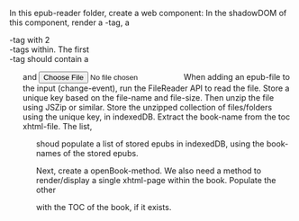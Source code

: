In this epub-reader folder, create a web component: <epub-reader>
In the shadowDOM of this component, render a <haeader>-tag, a <main>-tag with 2 <aside>-tags within.
The first <aside>-tag should contain a <ul> and <input type="file">
When adding an epub-file to the input (change-event), run the FileReader API to read the file.
Store a unique key based on the file-name and file-size.
Then unzip the file using JSZip or similar.
Store the unzipped collection of files/folders using the unique key, in indexedDB.
Extract the book-name from the toc xhtml-file.
The list, <ul> shoud populate a list of stored epubs in indexedDB, using the book-names of the stored epubs.

Next, create a openBook-method.
We also need a method to render/display a single xhtml-page within the book.
Populate the other <aside> with the TOC of the book, if it exists.